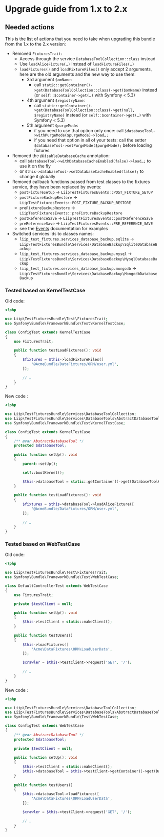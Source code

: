# Upgrade guide from 1.x to 2.x

## Needed actions
This is the list of actions that you need to take when upgrading this bundle from the 1.x to the 2.x version:

- Removed `FixturesTrait`:
    - Access through the service `DatabaseToolCollection::class` instead
    - Use `loadAliceFixture(…)` instead of `loadFixtureFiles(…)`
    - `loadFixtures()` and `loadFixtureFiles()` only accept 2 arguments, here are the old arguments and the new way to use them:
      - 3rd argument `$omName`:
        - call `static::getContainer()->get(DatabaseToolCollection::class)->get($omName)` instead (or `self::$container->get(…)` with Symfony < 5.3)
      - 4th argument `$registryName`:
        - call `static::getContainer()->get(DatabaseToolCollection::class)->get(null, $registryName)` instead (or `self::$container->get(…)` with Symfony < 5.3)
      - 5th argument `$purgeMode`:
        - if you need to use that option only once: call `$databaseTool->withPurgeMode($purgeMode)->load…;`
        - if you need that option in all of your tests: call the setter `$databaseTool->setPurgeMode($purgeMode);` before loading fixtures
- Removed the `@DisableDatabaseCache` annotation:
    - call `$databaseTool->withDatabaseCacheEnabled(false)->load…;` to use it on the fly
    - or `$this->databaseTool->setDatabaseCacheEnabled(false);` to change it globally
- Removed callback functions passed from test classes to the fixtures service, they have been replaced by events:
    - `postFixtureSetup` → `LiipTestFixturesEvents::POST_FIXTURE_SETUP`
    - `postFixtureBackupRestore` → `LiipTestFixturesEvents::POST_FIXTURE_BACKUP_RESTORE`
    - `preFixtureBackupRestore` → `LiipTestFixturesEvents::preFixtureBackupRestore`
    - `postReferenceSave` → `LiipTestFixturesEvents::postReferenceSave`
    - `preReferenceSave` → `LiipTestFixturesEvents::PRE_REFERENCE_SAVE`
    - see the [Events](doc/events.md) documentation for examples
- Switched services ids to classes names:
    - `liip_test_fixtures.services_database_backup.sqlite` → `Liip\TestFixturesBundle\Services\DatabaseBackup\SqliteDatabaseBackup`
    - `liip_test_fixtures.services_database_backup.mysql` → `Liip\TestFixturesBundle\Services\DatabaseBackup\MysqlDatabaseBackup`
    - `liip_test_fixtures.services_database_backup.mongodb` → `Liip\TestFixturesBundle\Services\DatabaseBackup\MongodbDatabaseBackup`

### Tested based on KernelTestCase

Old code:

```php
<?php

use Liip\TestFixturesBundle\Test\FixturesTrait;
use Symfony\Bundle\FrameworkBundle\Test\KernelTestCase;

class ConfigTest extends KernelTestCase
{
    use FixturesTrait;
    
    public function testLoadFixtures(): void
    {
        $fixtures = $this->loadFixtureFiles([
            '@AcmeBundle/DataFixtures/ORM/user.yml',
        ]);
        
        // …
    }
}
```

New code :

```php
<?php

use Liip\TestFixturesBundle\Services\DatabaseToolCollection;
use Liip\TestFixturesBundle\Services\DatabaseTools\AbstractDatabaseTool;
use Symfony\Bundle\FrameworkBundle\Test\KernelTestCase;

class ConfigTest extends KernelTestCase
{
    /** @var AbstractDatabaseTool */
    protected $databaseTool;
    
    public function setUp(): void
    {
        parent::setUp();

        self::bootKernel();

        $this->databaseTool = static::getContainer()->get(DatabaseToolCollection::class)->get();
    }
    
    public function testLoadFixtures(): void
    {
        $fixtures = $this->databaseTool->loadAliceFixture([
            '@AcmeBundle/DataFixtures/ORM/user.yml',
        ]);
        
        // …
    }
}
```

### Tested based on WebTestCase

Old code:

```php
<?php

use Liip\TestFixturesBundle\Test\FixturesTrait;
use Symfony\Bundle\FrameworkBundle\Test\WebTestCase;

class DefaultControllerTest extends WebTestCase
{
    use FixturesTrait;

    private $testClient = null;

    public function setUp(): void
    {
        $this->testClient = static::makeClient();
    }
    
    public function testUsers()
    {
        $this->loadFixtures([
            'Acme\DataFixtures\ORM\LoadUserData',
        ]);

        $crawler = $this->testClient->request('GET', '/');
        
        // …
    }
}
```

New code :

```php
<?php

use Liip\TestFixturesBundle\Services\DatabaseToolCollection;
use Liip\TestFixturesBundle\Services\DatabaseTools\AbstractDatabaseTool;
use Symfony\Bundle\FrameworkBundle\Test\WebTestCase;

class ConfigTest extends WebTestCase
{
    /** @var AbstractDatabaseTool */
    protected $databaseTool;
    
    private $testClient = null;
    
    public function setUp(): void
    {
        $this->testClient = static::makeClient();
        $this->databaseTool = $this->testClient->getContainer()->get(DatabaseToolCollection::class)->get();
    }
    
    public function testUsers()
    {
        $this->databaseTool->loadFixtures([
            'Acme\DataFixtures\ORM\LoadUserData',
        ]);

        $crawler = $this->testClient->request('GET', '/');
        
        // …
    }
}
```
